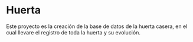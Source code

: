# Huerta

Este proyecto es la creación de la base de datos de la huerta casera, en el cual llevare el registro de toda la huerta y su evolución.
